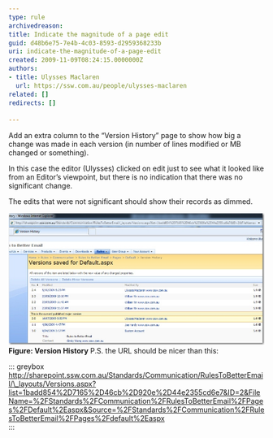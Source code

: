 ```yaml
---
type: rule
archivedreason: 
title: Indicate the magnitude of a page edit
guid: d48b6e75-7e4b-4c03-8593-d2959368233b
uri: indicate-the-magnitude-of-a-page-edit
created: 2009-11-09T08:24:15.0000000Z
authors:
- title: Ulysses Maclaren
  url: https://ssw.com.au/people/ulysses-maclaren
related: []
redirects: []

---
```


Add an extra column to the “Version History” page to show how big a change was made in each version (in number of lines modified or MB changed or something).

In this case the editor (Ulysses) clicked on edit just to see what it looked like from an Editor’s viewpoint, but there is no indication that there was no significant change.

The edits that were not significant should show their records as dimmed.

<!--endintro-->
![](VersionHistory_CroppedSmall.jpg)**Figure: Version History** 
P.S. the URL should be nicer than this: 

::: greybox
http://sharepoint.ssw.com.au/Standards/Communication/RulesToBetterEmail/\_layouts/Versions.aspx?list=1badd854%2D7165%2D46cb%2D920e%2D44e2355cd6e7&ID=2&FileName=%2FStandards%2FCommunication%2FRulesToBetterEmail%2FPages%2FDefault%2Easpx&Source=%2FStandards%2FCommunication%2FRulesToBetterEmail%2FPages%2Fdefault%2Easpx  
:::
